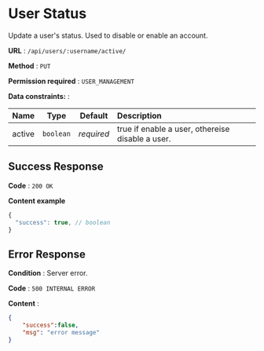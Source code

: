 # User Status

Update a user's status. Used to disable or enable an account.

**URL** : `/api/users/:username/active/`

**Method** : `PUT`

**Permission required** : `USER_MANAGEMENT`

**Data constraints:** : 

| Name        |Type           | Default  | Description |
| ----------- |:-------------:| :--------: | :---------- |
| active | `boolean`       |   *required*         | true if enable a user, othereise disable a user. |

## Success Response

**Code** : `200 OK`

**Content example**

```javascript
{
  "success": true, // boolean
}
```

## Error Response

**Condition** : Server error.

**Code** : `500 INTERNAL ERROR`

**Content** :

```json
{
    "success":false,
    "msg": "error message"
}
```
